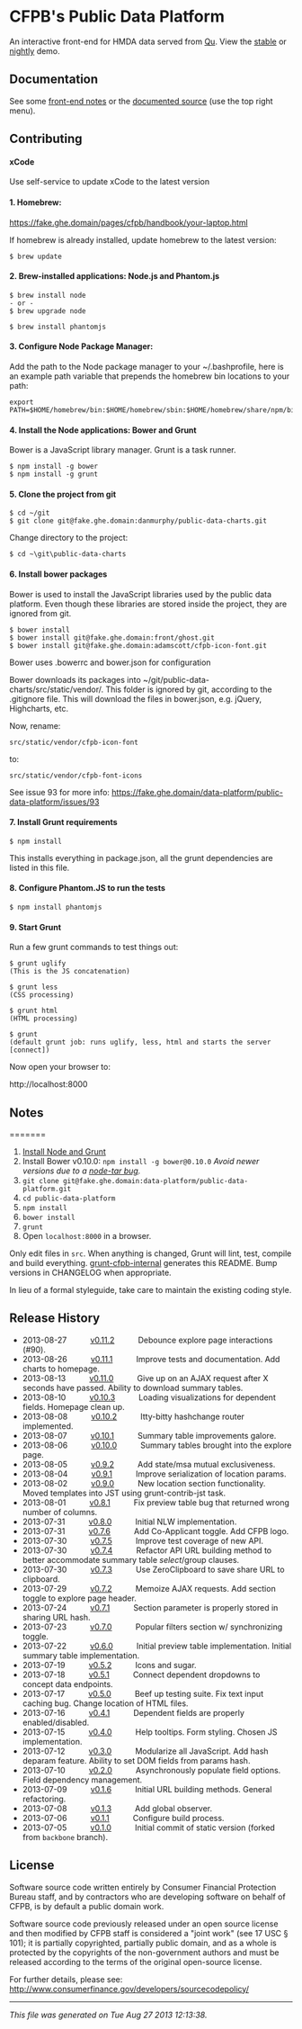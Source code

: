 # CFPB's Public Data Platform

An interactive front-end for HMDA data served from [Qu](https://github.com/cfpb/qu). View the [stable](https://fake.ghe.domain/pages/data-platform/public-data-platform/) or [nightly](https://fake.ghe.domain/pages/contolini/public-data-platform) demo.

## Documentation

See some [front-end notes](https://fake.ghe.domain/data-platform/data-platform-docs/wiki/Front-End-Framework-Notes) or the [documented source](https://fake.ghe.domain/pages/data-platform/public-data-platform/docs/main.html) (use the top right menu).

## Contributing


#### xCode

Use self-service to update xCode to the latest version

#### 1. Homebrew:

https://fake.ghe.domain/pages/cfpb/handbook/your-laptop.html

If homebrew is already installed, update homebrew to the latest version:

```
$ brew update
```

#### 2. Brew-installed applications: Node.js and Phantom.js
```
$ brew install node
- or - 
$ brew upgrade node

$ brew install phantomjs
```

#### 3. Configure Node Package Manager:

Add the path to the Node package manager to your ~/.bashprofile, here is an example path variable that prepends the homebrew bin locations to your path:

```
export PATH=$HOME/homebrew/bin:$HOME/homebrew/sbin:$HOME/homebrew/share/npm/bin:$HOME/homebrew/share/python:$HOME/homebrew/opt/ruby/bin:$PATH
```

#### 4. Install the Node applications: Bower and Grunt

Bower is a JavaScript library manager. Grunt is a task runner.

```
$ npm install -g bower
$ npm install -g grunt
```

#### 5. Clone the project from git

```
$ cd ~/git
$ git clone git@fake.ghe.domain:danmurphy/public-data-charts.git
```

Change directory to the project:
```
$ cd ~\git\public-data-charts
```

#### 6. Install bower packages

Bower is used to install the JavaScript libraries used by the public data platform. Even though these libraries are stored inside the project, they are ignored from git.

```
$ bower install
$ bower install git@fake.ghe.domain:front/ghost.git
$ bower install git@fake.ghe.domain:adamscott/cfpb-icon-font.git
```

Bower uses .bowerrc and bower.json for configuration

Bower downloads its packages into ~/git/public-data-charts/src/static/vendor/. This folder is ignored by git, according to the .gitignore file. This will download the files in bower.json, e.g. jQuery, Highcharts, etc.

Now, rename:
```
src/static/vendor/cfpb-icon-font
```
to:
```
src/static/vendor/cfpb-font-icons
```
See issue 93 for more info: https://fake.ghe.domain/data-platform/public-data-platform/issues/93

#### 7. Install Grunt requirements

```
$ npm install
```

This installs everything in package.json, all the grunt dependencies are listed in this file.

#### 8. Configure Phantom.JS to run the tests

```$ npm install phantomjs```

#### 9. Start Grunt

Run a few grunt commands to test things out:

```
$ grunt uglify
(This is the JS concatenation)

$ grunt less
(CSS processing)

$ grunt html
(HTML processing)

$ grunt
(default grunt job: runs uglify, less, html and starts the server [connect])
```

Now open your browser to:

http://localhost:8000

## Notes
=======
1. [Install Node and Grunt](https://fake.ghe.domain/contolini/grunt-init-cfpb#prerequisites)
1. Install Bower v0.10.0: `npm install -g bower@0.10.0` *Avoid newer versions due to a [node-tar bug](https://github.com/bower/bower/issues/727#issuecomment-22309010).*
1. `git clone git@fake.ghe.domain:data-platform/public-data-platform.git`
1. `cd public-data-platform`
1. `npm install`
1. `bower install`
1. `grunt`
1. Open `localhost:8000` in a browser.

Only edit files in `src`. When anything is changed, Grunt will lint, test, compile and build everything. [grunt-cfpb-internal](https://fake.ghe.domain/contolini/grunt-cfpb-internal) generates this README. Bump versions in CHANGELOG when appropriate.

In lieu of a formal styleguide, take care to maintain the existing coding style.

## Release History

 * 2013-08-27   [v0.11.2](../../tree/v0.11.2)   Debounce explore page interactions (#90).
 * 2013-08-26   [v0.11.1](../../tree/v0.11.1)   Improve tests and documentation. Add charts to homepage.
 * 2013-08-13   [v0.11.0](../../tree/v0.11.0)   Give up on an AJAX request after X seconds have passed. Ability to download summary tables.
 * 2013-08-10   [v0.10.3](../../tree/v0.10.3)   Loading visualizations for dependent fields. Homepage clean up.
 * 2013-08-08   [v0.10.2](../../tree/v0.10.2)   Itty-bitty hashchange router implemented.
 * 2013-08-07   [v0.10.1](../../tree/v0.10.1)   Summary table improvements galore.
 * 2013-08-06   [v0.10.0](../../tree/v0.10.0)   Summary tables brought into the explore page.
 * 2013-08-05   [v0.9.2](../../tree/v0.9.2)   Add state/msa mutual exclusiveness.
 * 2013-08-04   [v0.9.1](../../tree/v0.9.1)   Improve serialization of location params.
 * 2013-08-02   [v0.9.0](../../tree/v0.9.0)   New location section functionality. Moved templates into JST using grunt-contrib-jst task.
 * 2013-08-01   [v0.8.1](../../tree/v0.8.1)   Fix preview table bug that returned wrong number of columns.
 * 2013-07-31   [v0.8.0](../../tree/v0.8.0)   Initial NLW implementation.
 * 2013-07-31   [v0.7.6](../../tree/v0.7.6)   Add Co-Applicant toggle. Add CFPB logo.
 * 2013-07-30   [v0.7.5](../../tree/v0.7.5)   Improve test coverage of new API.
 * 2013-07-30   [v0.7.4](../../tree/v0.7.4)   Refactor API URL building method to better accommodate summary table $select/$group clauses.
 * 2013-07-30   [v0.7.3](../../tree/v0.7.3)   Use ZeroClipboard to save share URL to clipboard.
 * 2013-07-29   [v0.7.2](../../tree/v0.7.2)   Memoize AJAX requests. Add section toggle to explore page header.
 * 2013-07-24   [v0.7.1](../../tree/v0.7.1)   Section parameter is properly stored in sharing URL hash.
 * 2013-07-23   [v0.7.0](../../tree/v0.7.0)   Popular filters section w/ synchronizing toggle.
 * 2013-07-22   [v0.6.0](../../tree/v0.6.0)   Initial preview table implementation. Initial summary table implementation.
 * 2013-07-19   [v0.5.2](../../tree/v0.5.2)   Icons and sugar.
 * 2013-07-18   [v0.5.1](../../tree/v0.5.1)   Connect dependent dropdowns to concept data endpoints.
 * 2013-07-17   [v0.5.0](../../tree/v0.5.0)   Beef up testing suite. Fix text input caching bug. Change location of HTML files.
 * 2013-07-16   [v0.4.1](../../tree/v0.4.1)   Dependent fields are properly enabled/disabled.
 * 2013-07-15   [v0.4.0](../../tree/v0.4.0)   Help tooltips. Form styling. Chosen JS implementation.
 * 2013-07-12   [v0.3.0](../../tree/v0.3.0)   Modularize all JavaScript. Add hash deparam feature. Ability to set DOM fields from params hash.
 * 2013-07-10   [v0.2.0](../../tree/v0.2.0)   Asynchronously populate field options. Field dependency management.
 * 2013-07-09   [v0.1.6](../../tree/v0.1.6)   Initial URL building methods. General refactoring.
 * 2013-07-08   [v0.1.3](../../tree/v0.1.3)   Add global observer.
 * 2013-07-06   [v0.1.1](../../tree/v0.1.1)   Configure build process.
 * 2013-07-05   [v0.1.0](../../tree/v0.1.0)   Initial commit of static version (forked from `backbone` branch).

## License

Software source code written entirely by Consumer Financial Protection Bureau staff, and by contractors who are developing software on behalf of CFPB, is by default a public domain work.

Software source code previously released under an open source license and then modified by CFPB staff is considered a "joint work" (see 17 USC § 101); it is partially copyrighted, partially public domain, and as a whole is protected by the copyrights of the non-government authors and must be released according to the terms of the original open-source license.

For further details, please see: http://www.consumerfinance.gov/developers/sourcecodepolicy/

---

*This file was generated on Tue Aug 27 2013 12:13:38.*
